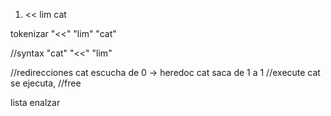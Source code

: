 1. << lim cat 

tokenizar 
"<<"
"lim"
"cat"

//syntax
"cat"
"<<"
"lim"

//redirecciones
cat escucha de 0 -> heredoc
cat saca de 1 a 1
//execute
cat se ejecuta,
//free


lista enalzar